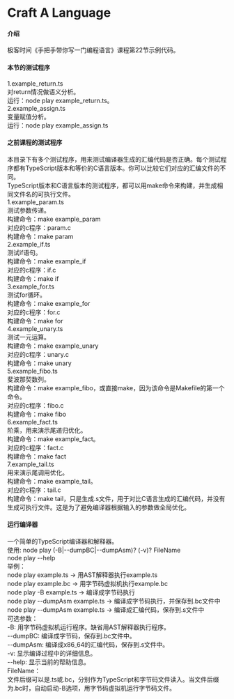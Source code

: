 # Craft A Language

#### 介绍

极客时间《手把手带你写一门编程语言》课程第22节示例代码。

#### 本节的测试程序  
1.example_return.ts   
对return情况做语义分析。    
运行：node play example_return.ts。   
2.example_assign.ts   
变量赋值分析。  
运行：node play example_assign.ts  



#### 之前课程的测试程序    
本目录下有多个测试程序，用来测试编译器生成的汇编代码是否正确。每个测试程序都有TypeScript版本和等价的C语言版本。你可以比较它们对应的汇编文件的不同。  
TypeScript版本和C语言版本的测试程序，都可以用make命令来构建，并生成相同文件名的可执行文件。    
1.example_param.ts    
测试参数传递。  
构建命令：make example_param     
对应的c程序：param.c   
构建命令：make param  
2.example_if.ts    
测试if语句。  
构建命令：make example_if     
对应的c程序：if.c   
构建命令：make if  
3.example_for.ts    
测试for循环。  
构建命令：make example_for     
对应的c程序：for.c   
构建命令：make for  
4.example_unary.ts    
测试一元运算。  
构建命令：make example_unary     
对应的c程序：unary.c   
构建命令：make unary  
5.example_fibo.ts    
斐波那契数列。   
构建命令：make example_fibo，或直接make，因为该命令是Makefile的第一个命令。     
对应的c程序：fibo.c   
构建命令：make fibo  
6.example_fact.ts    
阶乘，用来演示尾递归优化。   
构建命令：make example_fact。     
对应的c程序：fact.c   
构建命令：make fact  
7.example_tail.ts    
用来演示尾调用优化。   
构建命令：make example_tail。     
对应的c程序：tail.c   
构建命令：make tail，只是生成.s文件，用于对比C语言生成的汇编代码，并没有生成可执行文件。这是为了避免编译器根据输入的参数做全局优化。   


#### 运行编译器

一个简单的TypeScript编译器和解释器。  
使用:	node play (-B|--dumpBC|--dumpAsm)? (-v)? FileName  
	node play --help  
举例：  
	node play example.ts -> 用AST解释器执行example.ts  
	node play example.bc -> 用字节码虚拟机执行example.bc  
	node play -B example.ts -> 编译成字节码执行  
	node play --dumpAsm example.ts -> 编译成字节码执行，并保存到.bc文件中  
	node play --dumpAsm example.ts -> 编译成汇编代码，保存到.s文件中  
可选参数：  
	-B:	用字节码虚拟机运行程序。缺省用AST解释器执行程序。  
	--dumpBC:	编译成字节码，保存到.bc文件中。  
	--dumpAsm:	编译成x86_64的汇编代码，保存到.s文件中。  
	-v:	显示编译过程中的详细信息。  
	--help:	显示当前的帮助信息。  
FileName：  
	文件后缀可以是.ts或.bc，分别作为TypeScript和字节码文件读入。当文件后缀为.bc时，自动启动-B选项，用字节码虚拟机运行字节码文件。  








